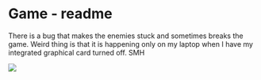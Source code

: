# Game - readme
There is a bug that makes the enemies stuck and sometimes breaks the game.
Weird thing is that it is happening only on my laptop when I have my integrated graphical card turned off.
SMH

<img src="https://i.guim.co.uk/img/media/3aab8a0699616ac94346c05f667b40844e46322f/0_123_5616_3432/master/5616.jpg?width=700&quality=85&auto=format&fit=max&s=a476da702aff265ce6f586be1412b1e1">⠀⠀